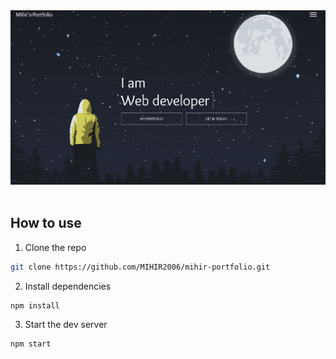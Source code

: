 <div>
      <a href = "https://mihir-portfolio-main-777.vercel.app">
      <img src="https://github.com/MIHIR2006/mihir-portfolio/blob/master/public/Portfolio%20Banner.png" alt="Project Banner">
      </a>
</div>
  <br />


## How to use

1. Clone the repo
``` bash
git clone https://github.com/MIHIR2006/mihir-portfolio.git
```

2. Install dependencies
``` bash
npm install
```

3. Start the dev server
``` bash
npm start
```


